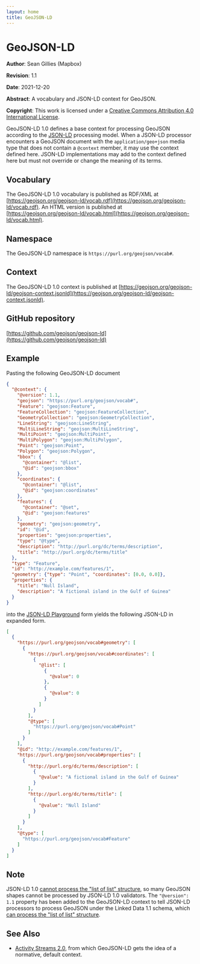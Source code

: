 ```yaml
---
layout: home
title: GeoJSON-LD
---
```


# GeoJSON-LD

**Author**: Sean Gillies (Mapbox)

**Revision**: 1.1

**Date**: 2021-12-20

**Abstract**: A vocabulary and JSON-LD context for GeoJSON.

**Copyright**: This work is licensed under a [Creative Commons Attribution 4.0
International License](http://creativecommons.org/licenses/by/4.0/).

GeoJSON-LD 1.0 defines a base context for processing GeoJSON according to the
[JSON-LD](https://www.w3.org/TR/json-ld/) processing model. When a JSON-LD
processor encounters a GeoJSON document with the `application/geo+json` media
type that does not contain a `@context` member, it may use the context defined
here. JSON-LD implementations may add to the context defined here but must not
override or change the meaning of its terms.

## Vocabulary

The GeoJSON-LD 1.0 vocabulary is published as RDF/XML at
[https://geojson.org/geojson-ld/vocab.rdf](https://geojson.org/geojson-ld/vocab.rdf).
An HTML version is published at
[https://geojson.org/geojson-ld/vocab.html](https://geojson.org/geojson-ld/vocab.html).

## Namespace

The GeoJSON-LD namespace is `https://purl.org/geojson/vocab#`.

## Context

The GeoJSON-LD 1.0 context is published at
[https://geojson.org/geojson-ld/geojson-context.jsonld](https://geojson.org/geojson-ld/geojson-context.jsonld).

## GitHub repository

[https://github.com/geojson/geojson-ld](https://github.com/geojson/geojson-ld)

## Example

Pasting the following GeoJSON-LD document

```json
{
  "@context": {
    "@version": 1.1,
    "geojson": "https://purl.org/geojson/vocab#",
    "Feature": "geojson:Feature",
    "FeatureCollection": "geojson:FeatureCollection",
    "GeometryCollection": "geojson:GeometryCollection",
    "LineString": "geojson:LineString",
    "MultiLineString": "geojson:MultiLineString",
    "MultiPoint": "geojson:MultiPoint",
    "MultiPolygon": "geojson:MultiPolygon",
    "Point": "geojson:Point",
    "Polygon": "geojson:Polygon",
    "bbox": {
      "@container": "@list",
      "@id": "geojson:bbox"
    },
    "coordinates": {
      "@container": "@list",
      "@id": "geojson:coordinates"
    },
    "features": {
      "@container": "@set",
      "@id": "geojson:features"
    },
    "geometry": "geojson:geometry",
    "id": "@id",
    "properties": "geojson:properties",
    "type": "@type",
    "description": "http://purl.org/dc/terms/description",
    "title": "http://purl.org/dc/terms/title"
  },
  "type": "Feature",
  "id": "http://example.com/features/1",
  "geometry": {"type": "Point", "coordinates": [0.0, 0.0]},
  "properties": {
    "title": "Null Island",
    "description": "A fictional island in the Gulf of Guinea"
  }
}
```

into the [JSON-LD Playground](http://json-ld.org/playground/) form yields
the following JSON-LD in expanded form.

```json
[
  {
    "https://purl.org/geojson/vocab#geometry": [
      {
        "https://purl.org/geojson/vocab#coordinates": [
          {
            "@list": [
              {
                "@value": 0
              },
              {
                "@value": 0
              }
            ]
          }
        ],
        "@type": [
          "https://purl.org/geojson/vocab#Point"
        ]
      }
    ],
    "@id": "http://example.com/features/1",
    "https://purl.org/geojson/vocab#properties": [
      {
        "http://purl.org/dc/terms/description": [
          {
            "@value": "A fictional island in the Gulf of Guinea"
          }
        ],
        "http://purl.org/dc/terms/title": [
          {
            "@value": "Null Island"
          }
        ]
      }
    ],
    "@type": [
      "https://purl.org/geojson/vocab#Feature"
    ]
  }
]
```

## Note
JSON-LD 1.0 [cannot process the "list of list" structure](https://www.w3.org/TR/2014/REC-json-ld-20140116/#h_note_8), so many GeoJSON shapes cannot be processed by JSON-LD 1.0 validators. The `"@version": 1.1` property has been added to the GeoJSON-LD context to tell JSON-LD processors to process GeoJSON under the Linked Data 1.1 schema, which [can process the "list of list" structure](https://www.w3.org/TR/json-ld11/#example-82-specifying-that-a-collection-is-ordered-in-the-context).  

## See Also

* [Activity Streams 2.0](https://www.w3.org/TR/activitystreams-core/), from
  which GeoJSON-LD gets the idea of a normative, default context.
